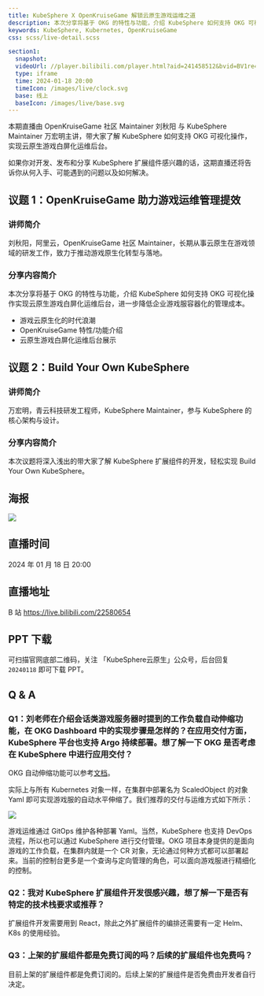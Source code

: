 ```yaml
---
title: KubeSphere X OpenKruiseGame 解锁云原生游戏运维之道
description: 本次分享将基于 OKG 的特性与功能，介绍 KubeSphere 如何支持 OKG 可视化操作实现云原生游戏白屏化运维后台，进一步降低企业游戏服容器化的管理成本。
keywords: KubeSphere, Kubernetes, OpenKruiseGame
css: scss/live-detail.scss

section1:
  snapshot: 
  videoUrl: //player.bilibili.com/player.html?aid=241458512&bvid=BV1re411J7SA&cid=1411811634&page=1&high_quality=1
  type: iframe
  time: 2024-01-18 20:00
  timeIcon: /images/live/clock.svg
  base: 线上
  baseIcon: /images/live/base.svg
---
```


本期直播由 OpenKruiseGame 社区 Maintainer 刘秋阳 与 KubeSphere Maintainer 万宏明主讲，带大家了解 KubeSphere 如何支持 OKG 可视化操作，实现云原生游戏白屏化运维后台。

如果你对开发、发布和分享 KubeSphere 扩展组件感兴趣的话，这期直播还将告诉你从何入手、可能遇到的问题以及如何解决。

## 议题 1：OpenKruiseGame 助力游戏运维管理提效

### 讲师简介

刘秋阳，阿里云，OpenKruiseGame 社区 Maintainer，长期从事云原生在游戏领域的研发工作，致力于推动游戏原生化转型与落地。

### 分享内容简介

本次分享将基于 OKG 的特性与功能，介绍 KubeSphere 如何支持 OKG 可视化操作实现云原生游戏白屏化运维后台，进一步降低企业游戏服容器化的管理成本。

- 游戏云原生化的时代浪潮
- OpenKruiseGame 特性/功能介绍
- 云原生游戏白屏化运维后台展示

## 议题 2：Build Your Own KubeSphere

### 讲师简介

万宏明，青云科技研发工程师，KubeSphere Maintainer，参与 KubeSphere 的核心架构与设计。

### 分享内容简介

本次议题将深入浅出的带大家了解 KubeSphere 扩展组件的开发，轻松实现 Build Your Own KubeSphere。

## 海报

![](https://pek3b.qingstor.com/kubesphere-community/images/okg-ks-20240118-live.png)

## 直播时间

2024 年 01 月 18 日 20:00

## 直播地址

B 站  https://live.bilibili.com/22580654

## PPT 下载 

可扫描官网底部二维码，关注 「KubeSphere云原生」公众号，后台回复 `20240118` 即可下载 PPT。

## Q & A

### Q1：刘老师在介绍会话类游戏服务器时提到的工作负载自动伸缩功能，在 OKG Dashboard 中的实现步骤是怎样的？在应用交付方面，KubeSphere 平台也支持 Argo 持续部署。想了解一下 OKG 是否考虑在 KubeSphere 中进行应用交付？

OKG 自动伸缩功能可以参考[文档](https://openkruise.io/zh/kruisegame/user-manuals/gameservers-scale/#%E6%B8%B8%E6%88%8F%E6%9C%8D%E7%9A%84%E6%B0%B4%E5%B9%B3%E8%87%AA%E5%8A%A8%E4%BC%B8%E7%BC%A9)。

实际上与所有 Kubernetes 对象一样，在集群中部署名为 ScaledObject 的对象 Yaml 即可实现游戏服的自动水平伸缩了。我们推荐的交付与运维方式如下所示：

![](https://pek3b.qingstor.com/kubesphere-community/images/okg-kubesphere-xyz.png)

游戏运维通过 GitOps 维护各种部署 Yaml。当然，KubeSphere 也支持 DevOps 流程，所以也可以通过 KubeSphere 进行交付管理。OKG 项目本身提供的是面向游戏的工作负载，在集群内就是一个 CR 对象，无论通过何种方式都可以部署起来。当前的控制台更多是一个查询与定向管理的角色，可以面向游戏服进行精细化的控制。

### Q2：我对 KubeSphere 扩展组件开发很感兴趣，想了解一下是否有特定的技术栈要求或推荐？

扩展组件开发需要用到 React，除此之外扩展组件的编排还需要有一定 Helm、K8s 的使用经验。

### Q3：上架的扩展组件都是免费订阅的吗？后续的扩展组件也免费吗？

目前上架的扩展组件都是免费订阅的。后续上架的扩展组件是否免费由开发者自行决定。